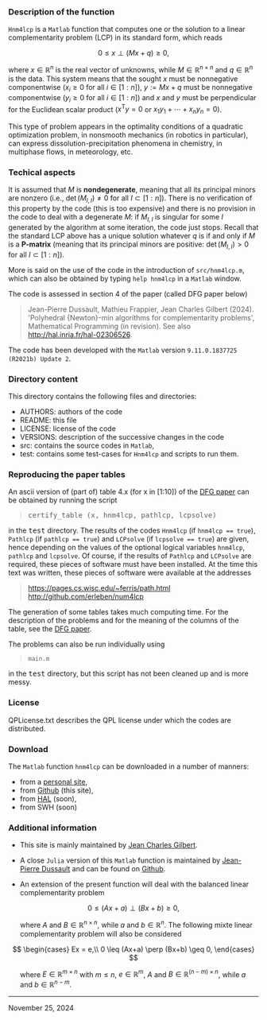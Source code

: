 ### Description of the function

`Hnm4lcp` is a `Matlab` function that computes one or the solution to a
linear complementarity problem (LCP) in its standard form, which reads

$$
0 \leq x \perp (Mx+q) \geq 0,
$$

where $x \in \mathbb{R}^n$ is the real vector of unknowns, while $M \in
\mathbb{R}^{n\times n}$ and $q \in \mathbb{R}^n$ is the data. This
system means that the sought $x$ must be nonnegative componentwise
($x_i\geq0$ for all $i\in[1:n]$), $y := Mx+q$ must be nonnegative
componentwise ($y_i\geq0$ for all $i\in[1:n]$) and $x$ and $y$ must be
perpendicular for the Euclidean scalar product ($x^\mathsf{T}y = 0$ or
$x_1y_1+\cdots+x_ny_n=0$).

This type of problem appears in the optimality conditions of a quadratic
optimization problem, in nonsmooth mechanics (in robotics in
particular), can express dissolution-precipitation phenomena in
chemistry, in multiphase flows, in meteorology, etc.


### Techical aspects

It is assumed that $M$ is <b>nondegenerate</b>, meaning that all its
principal minors are nonzero (i.e., $\det(M_{I,I}) \ne 0$ for all
$I\subset [1:n]$). There is no verification of this property by the code
(this is too expensive) and there is no provision in the code to deal
with a degenerate $M$: if $M_{I,I}$ is singular for some $I$ generated
by the algorithm at some iteration, the code just stops. Recall that the
standard LCP above has a unique solution whatever $q$ is if and only if
$M$ is a <b>P-matrix</b> (meaning that its principal minors are
positive: $\det(M_{I,I}) > 0$ for all $I\subset [1:n]$).

More is said on the use of the code in the introduction of
<code>src/hnm4lcp.m</code>, which can also be obtained by typing `help
hnm4lcp` in a `Matlab` window.

The code is assessed in section 4 of the paper (called DFG paper below)

>  Jean-Pierre Dussault, Mathieu Frappier, Jean Charles Gilbert (2024).
   'Polyhedral {Newton}-min algorithms for complementarity problems',
   Mathematical Programming (in revision). See also <a
   href="http://hal.inria.fr/hal-02306526"
   target="_blank">http://hal.inria.fr/hal-02306526</a>.

The code has been developed with the `Matlab` version `9.11.0.1837725
(R2021b) Update 2`.


### Directory content

This directory contains the following files and directories:
- AUTHORS: authors of the code
- README: this file
- LICENSE: license of the code
- VERSIONS: description of the successive changes in the code
- src: contains the source codes in `Matlab`,
- test: contains some test-cases for `Hnm4lcp` and scripts to run them.


### Reproducing the paper tables

An ascii version of (part of) table 4.x (for x in [1:10]) of the <a
href="http://hal.inria.fr/hal-02306526" target="_blank">DFG paper</a>
can be obtained by running the script

>  <tt>certify_table (x, hnm4lcp, pathlcp, lcpsolve)</tt>

in the <tt>test</tt> directory. The results of the codes `Hnm4lcp` (if
`hnm4lcp == true`), `Pathlcp` (if `pathlcp == true`) and `LCPsolve` (if
`lcpsolve == true`) are given, hence depending on the values of the
optional logical variables `hnm4lcp`, `pathlcp` and `lcpsolve`. Of
course, if the results of `Pathlcp` and `LCPsolve` are required, these
pieces of software must have been installed. At the time this text was
written, these pieces of software were available at the addresses

>  https://pages.cs.wisc.edu/~ferris/path.html<br>
>  http://github.com/erleben/num4lcp

The generation of some tables takes much computing time. For the
description of the problems and for the meaning of the columns of the
table, see the <a href="http://hal.inria.fr/hal-02306526"
target="_blank">DFG paper</a>.

The problems can also be run individually using

>  `main.m`

in the <tt>test</tt> directory, but this script has not been cleaned up
and is more messy.


### License

QPLicense.txt describes the QPL license under which the codes are
distributed.


### Download

The `Matlab` function `hnm4lcp` can be downloaded in a number of
manners:
- from a <a
  href="https://who.rocq.inria.fr/Jean-Charles.Gilbert/codes/hnm4lcp/hnm4lcp.html"
  target="_blank">personal site</a>,
- from <a href="https://github.com/gilbert-jch/hnm4lcp"
  target="_blank">Github</a> (this site),
- from <a href="https://hal.science/hal-04799965v1">HAL</a> (soon),
- from SWH (soon)


### Additional information

<ul>

<li>

This site is mainly maintained by <a
href="https://who.rocq.inria.fr/Jean-Charles.Gilbert/"
target="_blank">Jean Charles Gilbert</a>.

<li>

A close `Julia` version of this `Matlab` function is maintained by <a
href="jean-pierre.dussault@usherbrooke.ca" target="_blank">Jean-Pierre
Dussault</a> and can be found on <a
href="https://github.com/vepiteski/HNM4CP.jl"
target="_blank">Github</a>.

<li>

An extension of the present function will deal with the balanced linear
complementarity problem

</ul>

$$
0 \leq (Ax+a) \perp (Bx+b) \geq 0,
$$

<ul>

where $A$ and $B\in\mathbb{R}^{n\times n}$, while $a$ and
$b\in\mathbb{R}^n$. The following mixte linear complementarity problem
will also be considered

</ul>

$$
\begin{cases}
Ex = e,\\
0 \leq (Ax+a) \perp (Bx+b) \geq 0,
\end{cases}
$$

<ul>

where $E\in\mathbb{R}^{m\times n}$ with $m\leq n$, $e\in\mathbb{R}^m$,
$A$ and $B\in\mathbb{R}^{(n-m)\times n}$, while $a$ and
$b\in\mathbb{R}^{n-m}$.

</ul>



------------------------------------------------------------------------

November 25, 2024
